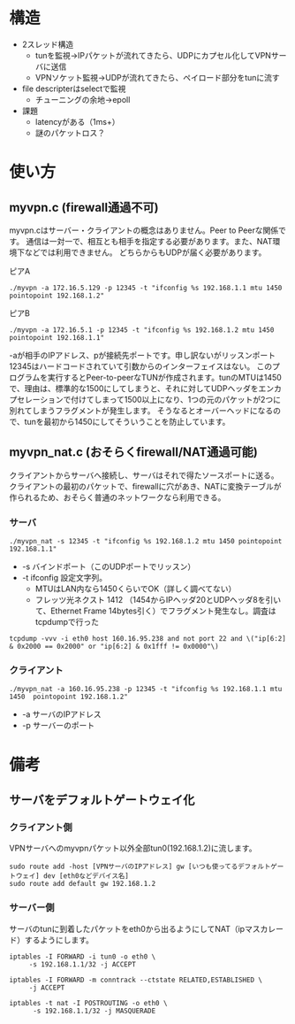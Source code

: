 # 構造
* 2スレッド構造
  * tunを監視→IPパケットが流れてきたら、UDPにカプセル化してVPNサーバに送信
  * VPNソケット監視→UDPが流れてきたら、ペイロード部分をtunに流す
* file descripterはselectで監視
  * チューニングの余地→epoll
* 課題
  * latencyがある（1ms+）
  * 謎のパケットロス？
  
# 使い方
## myvpn.c (firewall通過不可)
myvpn.cはサーバー・クライアントの概念はありません。Peer to Peerな関係です。
通信は一対一で、相互とも相手を指定する必要があります。また、NAT環境下などでは利用できません。
どちらからもUDPが届く必要があります。


ピアA
```
./myvpn -a 172.16.5.129 -p 12345 -t "ifconfig %s 192.168.1.1 mtu 1450  pointopoint 192.168.1.2"
```
ピアB
```
./myvpn -a 172.16.5.1 -p 12345 -t "ifconfig %s 192.168.1.2 mtu 1450 pointopoint 192.168.1.1" 
```

-aが相手のIPアドレス、pが接続先ポートです。申し訳ないがリッスンポート12345はハードコードされていて引数からのインターフェイスはない。
このプログラムを実行するとPeer-to-peerなTUNが作成されます。tunのMTUは1450で、理由は、標準的な1500にしてしまうと、それに対してUDPヘッダをエンカプセレーションで付けてしまって1500以上になり、1つの元のパケットが2つに別れてしまうフラグメントが発生します。
そうなるとオーバーヘッドになるので、tunを最初から1450にしてそういうことを防止しています。

## myvpn\_nat.c (おそらくfirewall/NAT通過可能)
クライアントからサーバへ接続し、サーバはそれで得たソースポートに送る。
クライアントの最初のパケットで、firewallに穴があき、NATに変換テーブルが作られるため、おそらく普通のネットワークなら利用できる。
### サーバ
```
./myvpn_nat -s 12345 -t "ifconfig %s 192.168.1.2 mtu 1450 pointopoint 192.168.1.1"
```
* -s バインドポート（このUDPポートでリッスン）
* -t ifconfig 設定文字列。
  * MTUはLAN内なら1450くらいでOK（詳しく調べてない）
  * フレッツ光ネクスト 1412 （1454からIPヘッダ20とUDPヘッダ8を引いて、Ethernet Frame 14bytes引く）でフラグメント発生なし。調査はtcpdumpで行った
```
tcpdump -vvv -i eth0 host 160.16.95.238 and not port 22 and \("ip[6:2] & 0x2000 == 0x2000" or "ip[6:2] & 0x1fff != 0x0000"\)
```
### クライアント
```
./myvpn_nat -a 160.16.95.238 -p 12345 -t "ifconfig %s 192.168.1.1 mtu 1450  pointopoint 192.168.1.2"
```
* -a サーバのIPアドレス
* -p サーバーのポート

# 備考
## サーバをデフォルトゲートウェイ化
### クライアント側
VPNサーバへのmyvpnパケット以外全部tun0(192.168.1.2)に流します。

```
sudo route add -host [VPNサーバのIPアドレス] gw [いつも使ってるデフォルトゲートウェイ] dev [eth0などデバイス名]
sudo route add default gw 192.168.1.2
```

### サーバー側
サーバのtunに到着したパケットをeth0から出るようにしてNAT（ipマスカレード）するようにします。

```
iptables -I FORWARD -i tun0 -o eth0 \
     -s 192.168.1.1/32 -j ACCEPT

iptables -I FORWARD -m conntrack --ctstate RELATED,ESTABLISHED \
     -j ACCEPT

iptables -t nat -I POSTROUTING -o eth0 \
      -s 192.168.1.1/32 -j MASQUERADE
```
